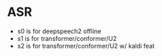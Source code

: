 # ASR

* s0 is for deepspeech2 offline
* s1 is for transformer/conformer/U2
* s2 is for transformer/conformer/U2 w/ kaldi feat
